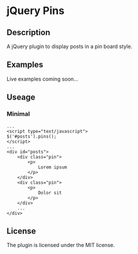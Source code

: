 # jQuery Pins

## Description

A jQuery plugin to display posts in a pin board style.

## Examples

Live examples coming soon...

## Useage

### Minimal

    ...
    <script type="text/javascript">
    $('#posts').pins();
    </script>
    ...
    <div id="posts">
        <div class="pin">
            <p>
                Lorem ipsum
            </p>
        </div>
        <div class="pin">
            <p>
                Dolor sit
            </p>
        </div>
        ...
    </div>
    
## License

The plugin is licensed under the MIT license.